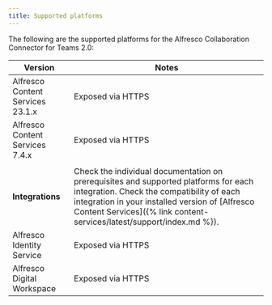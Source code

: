 ```yaml
---
title: Supported platforms
---
```


The following are the supported platforms for the Alfresco Collaboration Connector for Teams 2.0:

|Version|Notes|
|-------|-----|
|Alfresco Content Services 23.1.x|Exposed via HTTPS|
|Alfresco Content Services 7.4.x|Exposed via HTTPS|
| | |
| **Integrations** | Check the individual documentation on prerequisites and supported platforms for each integration. Check the compatibility of each integration in your installed version of [Alfresco Content Services]({% link content-services/latest/support/index.md %}). |
|Alfresco Identity Service|Exposed via HTTPS|
|Alfresco Digital Workspace|Exposed via HTTPS|
